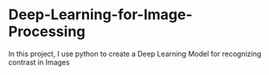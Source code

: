 # Deep-Learning-for-Image-Processing
In this project, I use python to create a Deep Learning Model for recognizing contrast in Images
